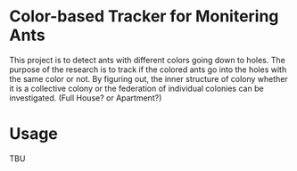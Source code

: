 # Color-based Tracker for Monitering Ants
This project is to detect ants with different colors going down to holes. The purpose of the research is to track if the colored ants go into the holes with the same color or not. By figuring out, the inner structure of colony whether it is a collective colony or the federation of individual colonies can be investigated. (Full House? or Apartment?)

# Usage
TBU